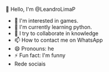 👋 Hello, I'm @LeandroLimaP
- 👀 I'm interested in games.
- 🌱 I'm currently learning python.
- 💞️ I try to collaborate in knowledge
- 📫 How to contact me on WhatsApp
- 😄 Pronouns: he
- ⚡ Fun fact: I'm funny
- Rede sociais


<!---
LeandroLimaP/LeandroLimaP is a ✨ special ✨ repository because its `README.md` (this file) appears on your GitHub profile.
You can click the Preview link to take a look at your changes.
--->

